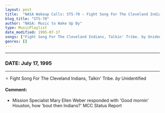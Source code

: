 ```yaml
---
layout: post
title:  "NASA Wakeup Calls: STS-70 ✧ Fight Song For The Cleveland Indians, Talkin' Tribe. by Unidentified ✵ July 17, 1995"
blog_title: "STS-70"
author: "NASA: Music to Wake Up By"
type: MusicPlaylist
date_modified: 1995-07-17
songs: ["Fight Song For The Cleveland Indians, Talkin' Tribe. by Unidentified"]
genres: []
---
```


----
### DATE: July 17, 1995
----
✧ Fight Song For The Cleveland Indians, Talkin' Tribe. *by* Unidentified  

#### Comment:
* Mission Specialist Mary Ellen Weber responded with 'Good mornin' Houston, how 'bout then Indians?' MCC Status Report



<br/>
<center>
	<a target="_blank"
	   href="https://twitter.com/intent/tweet?hashtags=Space,NASA,Playlist,NASAWakeupCalls,SpaceProgram&text=🚀 {{ page.author}}, '{{ page.songs.first }}' {{ page.title }}, {{ site.url }}{{ page.url }}&via=nasawakeupcalls"><i class="fab fa-twitter" title="Tweet this page" alt="Tweet this page" style="font-size: 1.3em;"></i></a>
	&nbsp; 	<i class="fas fa-user-astronaut" style="font-size: 1.5em;"></i> &nbsp;
    <a id="custom_amazon_link"
       type="amzn" search="#"
       category="popular music">
    <i class="fab fa-amazon" style="font-size: 1.3em;"></i></a>
</center>

<!-- Randomly resolve an individual entry from a song array -->
<script src="/assets/javascript/seedrandom.min.js"></script>
<script>
  var wake_me_up = ["Fight Song For The Cleveland Indians, Talkin' Tribe. by Unidentified"];
  var prng = new Math.seedrandom();
  function randomSong() {
    song = wake_me_up[Math.floor(Math.random() * wake_me_up.length)];
    var amazon_link = document.getElementById("custom_amazon_link");
    amazon_link.setAttribute("search", song);
  }
  window.onload = randomSong();
</script>
